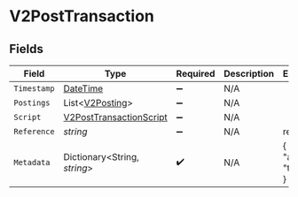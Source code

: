 # V2PostTransaction


## Fields

| Field                                                                                 | Type                                                                                  | Required                                                                              | Description                                                                           | Example                                                                               |
| ------------------------------------------------------------------------------------- | ------------------------------------------------------------------------------------- | ------------------------------------------------------------------------------------- | ------------------------------------------------------------------------------------- | ------------------------------------------------------------------------------------- |
| `Timestamp`                                                                           | [DateTime](https://learn.microsoft.com/en-us/dotnet/api/system.datetime?view=net-5.0) | :heavy_minus_sign:                                                                    | N/A                                                                                   |                                                                                       |
| `Postings`                                                                            | List<[V2Posting](../../Models/Components/V2Posting.md)>                               | :heavy_minus_sign:                                                                    | N/A                                                                                   |                                                                                       |
| `Script`                                                                              | [V2PostTransactionScript](../../Models/Components/V2PostTransactionScript.md)         | :heavy_minus_sign:                                                                    | N/A                                                                                   |                                                                                       |
| `Reference`                                                                           | *string*                                                                              | :heavy_minus_sign:                                                                    | N/A                                                                                   | ref:001                                                                               |
| `Metadata`                                                                            | Dictionary<String, *string*>                                                          | :heavy_check_mark:                                                                    | N/A                                                                                   | {<br/>"admin": "true"<br/>}                                                           |